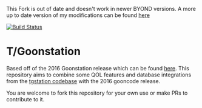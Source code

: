 This Fork is out of date and doesn't work in newer BYOND versions. A more up to date version of my modifications can be found [here](https://github.com/Shadowlight213/TGoonstation)


[![Build Status](https://travis-ci.org/Shadowlight213/TGoonstation.png)](https://travis-ci.org/Shadowlight213/TGoonstation)

# T/Goonstation #
Based off of the 2016 Goonstation release which can be found [here](https://github.com/goonstation/goonstation-2016).
This repository aims to combine some QOL features and database integrations from the [tgstation codebase](https://github.com/tgstation/-tg-station) with the 2016 gooncode release.

You are welcome to fork this repository for your own use or make PRs to contribute to it.
